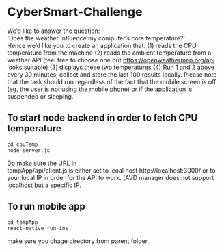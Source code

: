 # CyberSmart-Challenge

We’d like to answer the question:
<br>
'Does the weather influence my computer’s core temperature?’<br>
Hence we’d like you to create an application that:
(1) reads the CPU temperature from the machine
(2) reads the ambient temperature from a weather API (feel free to choose one but https://openweathermap.org/api looks suitable)
(3) displays these two temperatures
(4) Run 1 and 2 above every 30 minutes, collect and store the last 100 results locally. Please note that the task should run regardless of
the fact that the mobile screen is off (eg, the user is not using the mobile phone) or if the application is suspended or sleeping.

## To start node backend in order to fetch CPU temperature 
    cd cpuTemp
    node server.js
    
 Do make sure the URL in 
      <br> 
   tempApp/api/client.js 
is either set to lcoal host http://localhost:3000/ or to your local IP in order for the API to work. (AVD manager does not support localhost but a specific IP.
    
## To run mobile app 
    cd tempApp
    react-native run-ios
 
 make sure you chage directory from parent folder.
 

    


